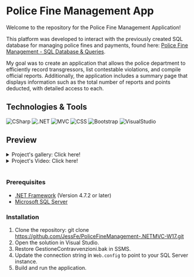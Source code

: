 # Police Fine Management App

Welcome to the repository for the Police Fine Management Application!

This platform was developed to interact with the previously created SQL database for managing police fines and payments, found here: [Police Fine Management - SQL Database & Queries](https://github.com/JessFe/PoliceFineManagement-SQLdb-Queries-W14).

My goal was to create an application that allows the police department to efficiently record transgressors, list contestable violations, and compile official reports.
Additionally, the application includes a summary page that displays information such as the total number of reports and points deducted, with detailed access to each.

## Technologies & Tools
![CSharp](https://img.shields.io/badge/C%23-282C34?logo=csharp&logoColor=512BD4)
![.NET](https://img.shields.io/badge/.NET-282C34?logo=dotnet&logoColor=512BD4)
![MVC](https://img.shields.io/badge/_MVC-282C34)
![CSS](https://img.shields.io/badge/CSS-282C34?logo=css3&logoColor=1572B6)
![Bootstrap](https://img.shields.io/badge/Bootstrap-282C34?logo=bootstrap&logoColor=7952B3)
![VisualStudio](https://img.shields.io/badge/Visual_Studio-282C34?logo=visualstudio&logoColor=5C2D91)

## Preview
<details>
<summary>Project's gallery: Click here!</summary>
<img src="/preview/01.png" width="350"> <img src="/preview/02.png" width="350"> <img src="/preview/03.png" width="350"> <img src="/preview/04.png" width="350"> <img src="/preview/05.png" width="350"> <img src="/preview/06.png" width="350">
</details>

<details>
<summary>Project's Video: Click here!</summary>
<a href="https://github.com/JessFe/PoliceFineManagement-.NETMVC-W17/raw/master/preview/2024-03-01-18-07-15.mp4">➡ Video Download</a>
</details>

<br>

### Prerequisites
- [.NET Framework](https://dotnet.microsoft.com/download/dotnet-framework) (Version 4.7.2 or later)
- [Microsoft SQL Server](https://www.microsoft.com/en-us/sql-server/sql-server-downloads)

### Installation
1. Clone the repository: git clone https://github.com/JessFe/PoliceFineManagement-.NETMVC-W17.git
2. Open the solution in Visual Studio.
3. Restore GestioneContravvenzioni.bak in SSMS.
4. Update the connection string in `Web.config` to point to your SQL Server instance.
5. Build and run the application.
